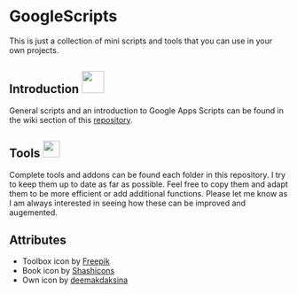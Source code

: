 # GoogleScripts

This is just a collection of mini scripts and tools that you can use in your own projects. 

## Introduction <img src="https://user-images.githubusercontent.com/49123781/209133842-9d18716e-5044-43df-b343-cf420333f792.png" width="40">
General scripts and an introduction to Google Apps Scripts can be found in the wiki section of this [repository](https://github.com/NikRpk/GoogleAppsScripts/wiki). 

## Tools <img src="https://user-images.githubusercontent.com/49123781/209132970-3c9736b5-195e-472e-9ef4-8e12d1f6e204.png" width="30">

Complete tools and addons can be found each folder in this repository. I try to keep them up to date as far as possible. Feel free to copy them and adapt them to be more efficient or add additional functions. Please let me know as I am always interested in seeing how these can be improved and augemented. 



## Attributes
- Toolbox icon by [Freepik](https://www.flaticon.com/free-icon/tool-box_2276332?term=toolbox&page=1&position=6&origin=tag&related_id=2276332)
- Book icon by [Shashicons](https://www.flaticon.com/free-icons/book)
- Own icon by [deemakdaksina](https://www.flaticon.com/free-icons/owl)
